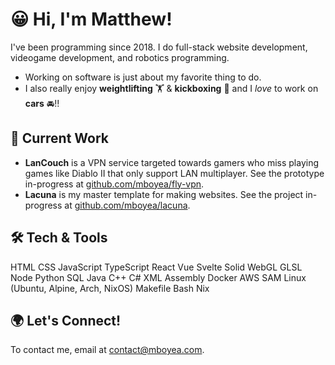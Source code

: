 # 😀 Hi, I'm Matthew!

I've been programming since 2018. I do full-stack website development, videogame development, and robotics programming.

- Working on software is just about my favorite thing to do.
- I also really enjoy **weightlifting** 🏋️ & **kickboxing** 🥊 and I *love* to work on **cars** 🚘!!

## 🔭 Current Work

- **LanCouch** is a VPN service targeted towards gamers who miss playing games like Diablo II that only support LAN multiplayer. See the prototype in-progress at [github.com/mboyea/fly-vpn](https://github.com/mboyea/fly-vpn).
- **Lacuna** is my master template for making websites. See the project in-progress at [github.com/mboyea/lacuna](https://github.com/mboyea/lacuna).

## 🛠 Tech & Tools

HTML
CSS
JavaScript
TypeScript
React
Vue
Svelte
Solid
WebGL
GLSL
Node
Python
SQL
Java
C++
C#
XML
Assembly
Docker
AWS SAM
Linux (Ubuntu, Alpine, Arch, NixOS)
Makefile
Bash
Nix

## 🌍 Let's Connect!

To contact me, email at [contact@mboyea.com](mailto:contact@mboyea.com).
